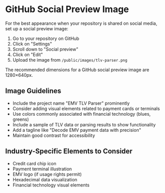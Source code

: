 # GitHub Social Preview Image

For the best appearance when your repository is shared on social media, set up a social preview image:

1. Go to your repository on GitHub
2. Click on "Settings"
3. Scroll down to "Social preview"
4. Click on "Edit"
5. Upload the image from `/public/images/tlv-parser.png`

The recommended dimensions for a GitHub social preview image are 1280×640px.

## Image Guidelines

- Include the project name "EMV TLV Parser" prominently
- Consider adding visual elements related to payment cards or terminals
- Use colors commonly associated with financial technology (blues, greens)
- Include a sample of TLV data or parsing results to show functionality
- Add a tagline like "Decode EMV payment data with precision"
- Maintain good contrast for accessibility

## Industry-Specific Elements to Consider

- Credit card chip icon
- Payment terminal illustration
- EMV logo (if usage rights permit)
- Hexadecimal data visualization
- Financial technology visual elements 